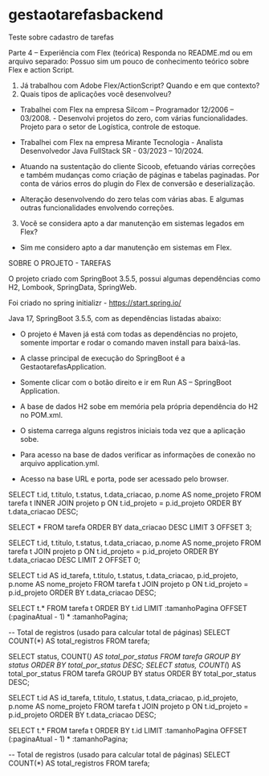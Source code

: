 # gestaotarefasbackend

Teste sobre cadastro de tarefas

Parte 4 – Experiência com Flex (teórica) Responda no README.md ou em arquivo separado: Possuo sim um pouco de conhecimento teórico sobre Flex e action Script.


1. Já trabalhou com Adobe Flex/ActionScript? Quando e em que contexto? 
2. Quais tipos de aplicações você desenvolveu? 

- Trabalhei com Flex na empresa Silcom – Programador 12/2006 – 03/2008.                     - Desenvolvi projetos do zero, com várias funcionalidades. Projeto para o setor 
de Logística, controle de estoque.

- Trabalhei com Flex na empresa Mirante Tecnologia - Analista Desenvolvedor Java FullStack SR - 03/2023 – 10/2024. 
- Atuando na sustentação do cliente Sicoob, efetuando várias correções e também mudanças como criação de páginas e tabelas paginadas. Por conta de vários erros do plugin do Flex de conversão e deserialização. 
- Alteração desenvolvendo do zero telas com várias abas. E algumas outras funcionalidades envolvendo correções.

3. Você se considera apto a dar manutenção em sistemas legados em Flex? 
 - Sim me considero apto a dar manutenção em sistemas em Flex.


SOBRE O PROJETO - TAREFAS

O projeto criado com SpringBoot 3.5.5, possui algumas dependências como H2, Lombook, SpringData, SpringWeb.



Foi criado no spring initializr - https://start.spring.io/

Java 17, SpringBoot 3.5.5, com as dependências listadas abaixo:

- O projeto é Maven já está com todas as dependências no projeto, somente importar e rodar o comando maven install para baixá-las.

- A classe principal de execução do SpringBoot é a GestaotarefasApplication.

- Somente clicar com o botão direito e ir em Run AS – SpringBoot Application.

- A base de dados H2 sobe em memória pela própria dependência do H2 no POM.xml.

- O sistema carrega alguns registros iniciais toda vez que a aplicação sobe.

- Para acesso na base de dados verificar as informações de conexão no arquivo application.yml.

- Acesso na base URL e porta, pode ser acessado pelo browser.


SELECT 
    t.id,
    t.titulo,
    t.status,
    t.data_criacao,
    p.nome AS nome_projeto
FROM 
    tarefa t
INNER JOIN 
    projeto p ON t.id_projeto = p.id_projeto
ORDER BY 
    t.data_criacao DESC;

SELECT 
    * 
FROM 
    tarefa 
ORDER BY 
    data_criacao DESC 
LIMIT 3 OFFSET 3;

SELECT 
    t.id,
    t.titulo,
    t.status,
    t.data_criacao,
    p.nome AS nome_projeto
FROM 
    tarefa t
JOIN 
    projeto p ON t.id_projeto = p.id_projeto
ORDER BY 
    t.data_criacao DESC
LIMIT 2 OFFSET 0;


SELECT 
    t.id AS id_tarefa,
    t.titulo,
    t.status,
    t.data_criacao,
    p.id_projeto,
    p.nome AS nome_projeto
FROM 
    tarefa t
JOIN 
    projeto p ON t.id_projeto = p.id_projeto
ORDER BY 
    t.data_criacao DESC;


SELECT 
    t.*
FROM 
    tarefa t
ORDER BY 
    t.id
LIMIT :tamanhoPagina OFFSET (:paginaAtual - 1) * :tamanhoPagina;

-- Total de registros (usado para calcular total de páginas)
SELECT COUNT(*) AS total_registros FROM tarefa;


SELECT 
    status,
    COUNT(*) AS total_por_status
FROM 
    tarefa
GROUP BY 
    status
ORDER BY 
    total_por_status DESC;
SELECT 
    status,
    COUNT(*) AS total_por_status
FROM 
    tarefa
GROUP BY 
    status
ORDER BY 
    total_por_status DESC;


SELECT 
    t.id AS id_tarefa,
    t.titulo,
    t.status,
    t.data_criacao,
    p.id_projeto,
    p.nome AS nome_projeto
FROM 
    tarefa t
JOIN 
    projeto p ON t.id_projeto = p.id_projeto
ORDER BY 
    t.data_criacao DESC;



SELECT 
    t.*
FROM 
    tarefa t
ORDER BY 
    t.id
LIMIT :tamanhoPagina OFFSET (:paginaAtual - 1) * :tamanhoPagina;

-- Total de registros (usado para calcular total de páginas)
SELECT COUNT(*) AS total_registros FROM tarefa;
